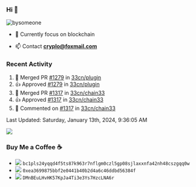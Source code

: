 ### Hi 👋


<p align="left"> <img src="https://visitcount.itsvg.in/api?id=bysomeone&icon=0&color=0" alt="bysomeone" /> </p>

- 🌱 Currently focus on blockchain

- 📫 Contact **cryplo@foxmail.com**


### Recent Activity

<!--RECENT_ACTIVITY:start-->
1. 🎉 Merged PR [#1279](https://github.com/33cn/plugin/pull/1279) in [33cn/plugin](https://github.com/33cn/plugin)
2. 👍 Approved [#1279](https://github.com/33cn/plugin/pull/1279#pullrequestreview-1735957272) in [33cn/plugin](https://github.com/33cn/plugin)
3. 🎉 Merged PR [#1317](https://github.com/33cn/chain33/pull/1317) in [33cn/chain33](https://github.com/33cn/chain33)
4. 👍 Approved [#1317](https://github.com/33cn/chain33/pull/1317#pullrequestreview-1731163899) in [33cn/chain33](https://github.com/33cn/chain33)
5. 💬 Commented on [#1317](https://github.com/33cn/chain33/pull/1317#discussion_r1392150191) in [33cn/chain33](https://github.com/33cn/chain33)
<!--RECENT_ACTIVITY:end-->

<!--RECENT_ACTIVITY:last_update-->
Last Updated: Saturday, January 13th, 2024, 9:36:05 AM
<!--RECENT_ACTIVITY:last_update_end-->


<!--START_SECTION:waka-->
<!--END_SECTION:waka-->


<!-- ### 📊 GitHub Stats: -->
![](https://github-readme-stats.vercel.app/api?username=bysomeone&theme=vue&hide_border=false&include_all_commits=false&count_private=false)<br/>
<!-- ![](https://github-readme-streak-stats.herokuapp.com/?user=bysomeone&theme=vue&hide_border=false)<br/> -->
<!-- ![](https://github-readme-stats.vercel.app/api/top-langs/?username=bysomeone&theme=vue&hide_border=false&include_all_commits=false&count_private=false&layout=compact) -->


<!-- ### 💻 Tech Stack: -->

<!-- Blockchain  -->

<!-- ![Bitcoin](https://img.shields.io/badge/Bitcoin-000?style=for-the-badge&logo=bitcoin&logoColor=white) -->
<!-- ![Ethereum](https://img.shields.io/badge/Ethereum-3C3C3D?style=for-the-badge&logo=Ethereum&logoColor=white) -->
<!-- ![Polkadot](https://img.shields.io/badge/polkadot-E6007A?style=for-the-badge&logo=polkadot&logoColor=white) -->

<!-- Program language -->

<!-- ![Go](https://img.shields.io/badge/go-%2300ADD8.svg?style=for-the-badge&logo=go&logoColor=white) -->
<!-- ![C](https://img.shields.io/badge/c-%2300599C.svg?style=for-the-badge&logo=c&logoColor=white) -->
<!-- ![C++](https://img.shields.io/badge/c++-%2300599C.svg?style=for-the-badge&logo=c%2B%2B&logoColor=white) -->
<!-- ![Java](https://img.shields.io/badge/java-%23ED8B00.svg?style=for-the-badge&logo=java&logoColor=white) -->
<!-- ![Python](https://img.shields.io/badge/python-3670A0?style=for-the-badge&logo=python&logoColor=ffdd54) -->
<!-- ![Shell Script](https://img.shields.io/badge/shell_script-%23121011.svg?style=for-the-badge&logo=gnu-bash&logoColor=white) -->


<!-- DB -->


<!-- ![MySQL](https://img.shields.io/badge/mysql-%2300f.svg?style=for-the-badge&logo=mysql&logoColor=white) -->
<!-- ![Redis](https://img.shields.io/badge/redis-%23DD0031.svg?style=for-the-badge&logo=redis&logoColor=white) -->
<!-- ![SQLite](https://img.shields.io/badge/sqlite-%2307405e.svg?style=for-the-badge&logo=sqlite&logoColor=white) -->


<!-- Devops -->

<!-- ![Docker](https://img.shields.io/badge/docker-%230db7ed.svg?style=for-the-badge&logo=docker&logoColor=white) -->
<!-- ![Confluence](https://img.shields.io/badge/confluence-%23172BF4.svg?style=for-the-badge&logo=confluence&logoColor=white) -->
<!-- ![Jira](https://img.shields.io/badge/jira-%230A0FFF.svg?style=for-the-badge&logo=jira&logoColor=white) -->
<!-- ![Kubernetes](https://img.shields.io/badge/kubernetes-%23326ce5.svg?style=for-the-badge&logo=kubernetes&logoColor=white) -->
<!-- ![Postman](https://img.shields.io/badge/Postman-FF6C37?style=for-the-badge&logo=postman&logoColor=white) -->


<!-- Version control -->

<!-- ![Git](https://img.shields.io/badge/git-%23F05033.svg?style=for-the-badge&logo=git&logoColor=white) -->
<!-- ![GitHub](https://img.shields.io/badge/github-%23121011.svg?style=for-the-badge&logo=github&logoColor=white) -->
<!-- ![GitLab](https://img.shields.io/badge/gitlab-%23181717.svg?style=for-the-badge&logo=gitlab&logoColor=white) -->


<!-- ### 🏆 GitHub Trophies -->
<!-- ![](https://github-profile-trophy.vercel.app/?username=bysomeone&theme=radical&no-frame=false&no-bg=true&margin-w=4) -->


<!-- ![](./profile-3d-contrib/profile-gitblock.svg) -->



### Buy Me a Coffee ☕

- <img src="https://img.icons8.com/color/22/bitcoin"/>  <code>bc1pls24yqqd4f5ts87k963r7nflgm0czl5gp08sjlaxxnfa42nh48cszgqq0w</code>
- <img src="https://img.icons8.com/color/22/ethereum"/>  <code>0xea3699875bbf2e0441b40b2d4a6c46ddbd56384f</code>
- <img src="https://img.icons8.com/fluency/22/null/doge.png"/>  <code>DMnBEuLHvHK57KpJa4Ti3e3Ys7HzcLNA6r</code>
